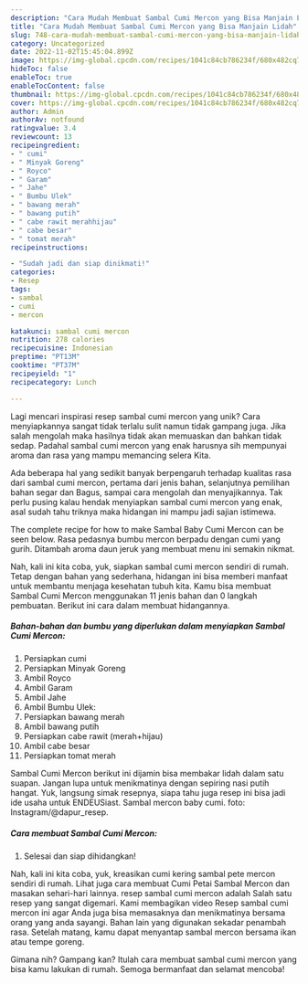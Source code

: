 ```yaml
---
description: "Cara Mudah Membuat Sambal Cumi Mercon yang Bisa Manjain Lidah"
title: "Cara Mudah Membuat Sambal Cumi Mercon yang Bisa Manjain Lidah"
slug: 748-cara-mudah-membuat-sambal-cumi-mercon-yang-bisa-manjain-lidah
category: Uncategorized
date: 2022-11-02T15:45:04.899Z
image: https://img-global.cpcdn.com/recipes/1041c84cb786234f/680x482cq70/sambal-cumi-mercon-foto-resep-utama.jpg
hideToc: false
enableToc: true
enableTocContent: false
thumbnail: https://img-global.cpcdn.com/recipes/1041c84cb786234f/680x482cq70/sambal-cumi-mercon-foto-resep-utama.jpg
cover: https://img-global.cpcdn.com/recipes/1041c84cb786234f/680x482cq70/sambal-cumi-mercon-foto-resep-utama.jpg
author: Admin
authorAv: notfound
ratingvalue: 3.4
reviewcount: 13
recipeingredient:
- " cumi"
- " Minyak Goreng"
- " Royco"
- " Garam"
- " Jahe"
- " Bumbu Ulek"
- " bawang merah"
- " bawang putih"
- " cabe rawit merahhijau"
- " cabe besar"
- " tomat merah"
recipeinstructions:

- "Sudah jadi dan siap dinikmati!"
categories:
- Resep
tags:
- sambal
- cumi
- mercon

katakunci: sambal cumi mercon 
nutrition: 278 calories
recipecuisine: Indonesian
preptime: "PT13M"
cooktime: "PT37M"
recipeyield: "1"
recipecategory: Lunch

---
```





Lagi mencari inspirasi resep sambal cumi mercon yang unik? Cara menyiapkannya sangat tidak terlalu sulit namun tidak gampang juga. Jika salah mengolah maka hasilnya tidak akan memuaskan dan bahkan tidak sedap. Padahal sambal cumi mercon yang enak harusnya sih mempunyai aroma dan rasa yang mampu memancing selera Kita.





Ada beberapa hal yang sedikit banyak berpengaruh terhadap kualitas rasa dari sambal cumi mercon, pertama dari jenis bahan, selanjutnya pemilihan bahan segar dan Bagus, sampai cara mengolah dan menyajikannya. Tak perlu pusing kalau hendak menyiapkan sambal cumi mercon yang enak,      asal sudah tahu triknya maka hidangan ini mampu jadi sajian istimewa.














The complete recipe for how to make Sambal Baby Cumi Mercon can be seen below. Rasa pedasnya bumbu mercon berpadu dengan cumi yang gurih. Ditambah aroma daun jeruk yang membuat menu ini semakin nikmat.






Nah, kali ini kita coba, yuk, siapkan sambal cumi mercon sendiri di rumah. Tetap dengan bahan yang sederhana, hidangan ini bisa memberi manfaat untuk membantu menjaga kesehatan tubuh kita. Kamu bisa membuat Sambal Cumi Mercon menggunakan 11 jenis bahan dan 0 langkah pembuatan. Berikut ini cara dalam membuat hidangannya.

<!--inarticleads1-->

##### Bahan-bahan dan bumbu yang diperlukan dalam menyiapkan Sambal Cumi Mercon:

1. Persiapkan  cumi
1. Persiapkan  Minyak Goreng
1. Ambil  Royco
1. Ambil  Garam
1. Ambil  Jahe
1. Ambil  Bumbu Ulek:
1. Persiapkan  bawang merah
1. Ambil  bawang putih
1. Persiapkan  cabe rawit (merah+hijau)
1. Ambil  cabe besar
1. Persiapkan  tomat merah


Sambal Cumi Mercon berikut ini dijamin bisa membakar lidah dalam satu suapan. Jangan lupa untuk menikmatinya dengan sepiring nasi putih hangat. Yuk, langsung simak resepnya, siapa tahu juga resep ini bisa jadi ide usaha untuk ENDEUSiast. Sambal mercon baby cumi. foto: Instagram/@dapur_resep. 

<!--inarticleads2-->

##### Cara membuat Sambal Cumi Mercon:


1. Selesai dan siap dihidangkan!

Nah, kali ini kita coba, yuk, kreasikan cumi kering sambal pete mercon sendiri di rumah. Lihat juga cara membuat Cumi Petai Sambal Mercon dan masakan sehari-hari lainnya. resep sambal cumi mercon adalah Salah satu resep yang sangat digemari. Kami membagikan video Resep sambal cumi mercon ini agar Anda juga bisa memasaknya dan menikmatinya bersama orang yang anda sayangi. Bahan lain yang digunakan sekadar penambah rasa. Setelah matang, kamu dapat menyantap sambal mercon bersama ikan atau tempe goreng. 

Gimana nih? Gampang kan? Itulah cara membuat sambal cumi mercon yang bisa kamu lakukan di rumah. Semoga bermanfaat dan selamat mencoba!
